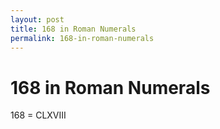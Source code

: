 ```yaml
---
layout: post
title: 168 in Roman Numerals
permalink: 168-in-roman-numerals
---
```


# 168 in Roman Numerals

168 = CLXVIII
